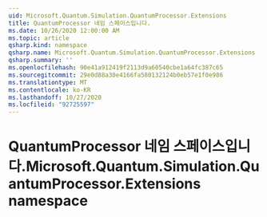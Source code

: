 ```yaml
---
uid: Microsoft.Quantum.Simulation.QuantumProcessor.Extensions
title: QuantumProcessor 네임 스페이스입니다.
ms.date: 10/26/2020 12:00:00 AM
ms.topic: article
qsharp.kind: namespace
qsharp.name: Microsoft.Quantum.Simulation.QuantumProcessor.Extensions
qsharp.summary: ''
ms.openlocfilehash: 90e41a912419f2113d9a60540cbe1a64fc387c65
ms.sourcegitcommit: 29e0d88a30e4166fa580132124b0eb57e1f0e986
ms.translationtype: MT
ms.contentlocale: ko-KR
ms.lasthandoff: 10/27/2020
ms.locfileid: "92725597"
---
```

# <a name="microsoftquantumsimulationquantumprocessorextensions-namespace"></a><span data-ttu-id="646ab-102">QuantumProcessor 네임 스페이스입니다.</span><span class="sxs-lookup"><span data-stu-id="646ab-102">Microsoft.Quantum.Simulation.QuantumProcessor.Extensions namespace</span></span>



